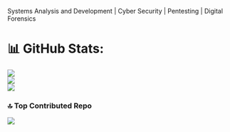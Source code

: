 Systems Analysis and Development | Cyber ​​Security | Pentesting | Digital Forensics


# 📊 GitHub Stats:
![](https://github-readme-stats.vercel.app/api?username=skpenw&theme=dark&hide_border=false&include_all_commits=false&count_private=false)<br/>
![](https://github-readme-streak-stats.herokuapp.com/?user=skpenw&theme=dark&hide_border=false)<br/>
![](https://github-readme-stats.vercel.app/api/top-langs/?username=skpenw&theme=dark&hide_border=false&include_all_commits=false&count_private=false&layout=compact)


### 🔝 Top Contributed Repo
![](https://github-contributor-stats.vercel.app/api?username=skpenw&limit=5&theme=dark&combine_all_yearly_contributions=true)
